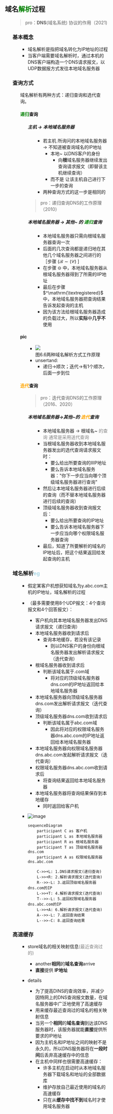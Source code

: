 <div style="float: left; width: 64%; padding: 1%;">


## 域名<span style="color: green;">解析</span>过程  

<ul>

>pro：**DNS**(域名系统) 协议的作用（2021)  

### 基本概念

<ul>

- 域名解析是指把域名转化为IP地址的过程
- 当客户端需要域名解析时，通过本机的DNS客户端构造一个DNS请求报文，以UDP数据报方式发往本地域名服务器

</ul>

### 查询方式

<ul>

域名解析有两种方式：递归查询和选代查询。

#### <span style="color: green;">递归</span>查询

<ul>

##### 主机 → 本地域名服务器

<ul>

- 若主机 所询问的本地域名服务器 → 不知道被查询域名的IP地址
  - 本地~ 以DNS客户的身份
    - 向**根**域名服务器继续发出查询请求报文（即替该主机继续查询）
  - 而不是 让该主机自己进行下一步的查询
- 两种查询方式的这一步是相同的

</ul>

>pro：递归查询DNS的工作原理（2010）  

##### 本地域名服务器 → 其他~ 的 <span style="color: green;">递归</span>查询

<ul>

- 本地域名服务器只需向根域名服务器查询一次
- 后面的几次查询都是递归地在其他几个域名服务器之间进行的［步骤 $\scriptstyle(\mathbf{\mathcal{B}}\sim\left(\mathbf{\mathcal{C}}\right)$ ]
- 在步骤 $\circleddash$ 中，本地域名服务器从根域名服务器得到了所需的ⅡP地址
- 最后在步骤 $^\mathrm{\textregistered}$ 中，本地域名服务器把查询结果告诉发起查询的主机
- 因为该方法给根域名服务器造成的负载过大，所以**实际**中**几乎不**使用

</ul>
</ul>

#### pic

<ul>

- ![](https://cdn-mineru.openxlab.org.cn/model-mineru/prod/2663a99a9e96d72925ec8df3f3c96270b6c7942f0010e486c7694ed8830a3713.jpg)  
图6.6两种域名解析方式工作原理  
- unsertand:
  - 递归→顺次；迭代→有1个顺次，后面一步到位

</ul>

#### <span style="color: orange;">迭代</span>查询

<ul>

>pro：迭代查询DNS的工作原理（2016、2020）  

##### 本地域名服务器→其他~的 <span style="color: orange;">迭代</span>查询

<ul>

- 本地域名服务器 → 根域名~  <span style="color: gray;">的查询  通常是采用送代查询</span>
- 当根域名服务器收到本地域名服务器发出的选代查询请求报文时：
  - 要么给出所要查询的IⅡP地址
  - 要么告诉本地域名服务器："你下一步应当向哪个顶级域名服务器进行查询"
- 然后让本地域名服务器进行后续的查询（而不替本地域名服务器进行后续的查询）
- 顶级域名服务器收到查询报文后：
  - 要么给出所要查询的IP地址
  - 要么告诉本地域名服务器下一步应当向哪个权限域名服务器查询
- 最后，知道了所要解析的域名的IP地址后，把这个结果返回给发起查询的主机

</ul>
</ul>
</ul>

### 域名解析<span style="color: lightblue;">eg

<ul>

- 假定某客户机想获知域名为y.abc.com主机的IP地址，域名解析的过程
- （最多需要使用8个UDP报文：4个查询报文和4个回答报文）：  

  - 客户机向其本地域名服务器发出DNS请求报文（递归查询）
  - 本地域名服务器收到请求后
    - 查询本地缓存，若没有该记录
      - 则以DNS客户的身份向根域名服务器发出解析请求报文（迭代查询）
  - 根域名服务器收到请求后
    - 判断该域名属于.com域
      - 将对应的顶级域名服务器dns.com的IP地址返回给本地域名服务器
  - 本地域名服务器向顶级域名服务器dns.com发出解析请求报文（迭代查询）
  - 顶级域名服务器dns.com收到请求后
    - 判断该域名属于abc.com域
      - 因此将对应的权限域名服务器dns.abc.com的IP地址返回给本地域名服务器
  - 本地域名服务器向权限域名服务器dns.abc.com发起解析请求报文（迭代查询）
  - 权限域名服务器dns.abc.com收到请求后
    - 将查询结果返回给本地域名服务器
  - 本地域名服务器将查询结果保存到本地缓存
    - 同时返回给客户机

- ![image](https://bluejedis.github.io/picx-images-hosting/image.b8xncbpc0.webp)
  

  ```mermaid
  sequenceDiagram
      participant C as 客户机
      participant L as 本地域名服务器
      participant R as 根域名服务器
      participant T as 顶级域名服务器dns.com
      participant A as 权限域名服务器dns.abc.com

      C->>+L: 1.DNS请求报文(递归查询)
      L->>+R: 2.解析请求报文(迭代查询)
      R-->>-L: 3.返回顶级域名服务器dns.com的IP
      L->>+T: 4.解析请求报文(迭代查询)
      T-->>-L: 5.返回权限域名服务器dns.abc.com的IP
      L->>+A: 6.解析请求报文(迭代查询)
      A-->>-L: 7.返回查询结果
      L-->>-C: 8.返回查询结果

  ```

</ul>

### 高速缓存

<ul>

- store域名的相关映射信息<span style="color: gray;">(最近查询过的)
  - another**相同**的**域名查询**arrive
  - **直接**提供 **IP地址**

- details
  - 为了提高DINS的查询效率，并减少因特网上的DNS查询报文数量，在域名服务器中广泛地使用了高速缓存
  - 用来缓存最近查询过的域名的相关映射信息
  - 当另一个**相同**的**域名查询**到达该DNS服务器时，该服务器就能**直接**提供所要求的IP地址
  - 因为主机名和IP地址之间的映射不是永久的，所以DNS服务器将在**一段时间**后丢弃高速缓存中的信息
  - 在主机中同样也很需要高速缓存：
    - 许多主机在启动时从本地域名服务器下载域名和地址的全部数据库
    - 维护存放自己最近使用的域名的高速缓存
    - 只在从**缓存中找不到**域名时才使用域名服务器

</ul>
</ul>
</ul>

</div>
<div style="float: right; width: 26%; padding: 1%;">

</div>
<div style="clear: both;"></div>
